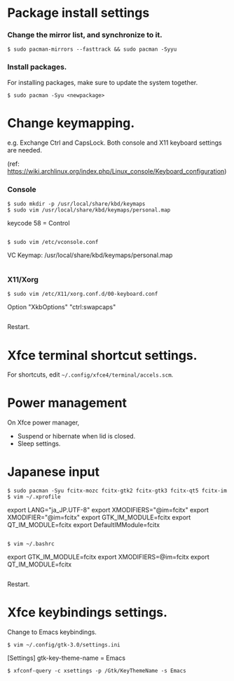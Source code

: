 # Package install settings

### Change the mirror list, and synchronize to it.

```
$ sudo pacman-mirrors --fasttrack && sudo pacman -Syyu
```

### Install packages.

For installing packages, make sure to update the system together.

```
$ sudo pacman -Syu <newpackage>
```

# Change keymapping.

e.g. Exchange Ctrl and CapsLock.
Both console and X11 keyboard settings are needed.

(ref: https://wiki.archlinux.org/index.php/Linux_console/Keyboard_configuration)

### Console

```
$ sudo mkdir -p /usr/local/share/kbd/keymaps
$ sudo vim /usr/local/share/kbd/keymaps/personal.map
  ```
  keycode 58 = Control
  ```

$ sudo vim /etc/vconsole.conf
  ```
  VC Keymap: /usr/local/share/kbd/keymaps/personal.map
  ```
```

### X11/Xorg

```
$ sudo vim /etc/X11/xorg.conf.d/00-keyboard.conf
  ```
  Option "XkbOptions" "ctrl:swapcaps"
  ```
```

Restart.

# Xfce terminal shortcut settings.

For shortcuts, edit `~/.config/xfce4/terminal/accels.scm`.

# Power management

On Xfce power manager,

- Suspend or hibernate when lid is closed.
- Sleep settings.

# Japanese input

```
$ sudo pacman -Syu fcitx-mozc fcitx-gtk2 fcitx-gtk3 fcitx-qt5 fcitx-im
$ vim ~/.xprofile
  ```
  export LANG="ja_JP.UTF-8"
  export XMODIFIERS="@im=fcitx"
  export XMODIFIER="@im=fcitx"
  export GTK_IM_MODULE=fcitx
  export QT_IM_MODULE=fcitx
  export DefaultIMModule=fcitx
  ```

$ vim ~/.bashrc
  ```
  export GTK_IM_MODULE=fcitx
  export XMODIFIERS=@im=fcitx
  export QT_IM_MODULE=fcitx
  ```
```

Restart.

# Xfce keybindings settings.

Change to Emacs keybindings.

```
$ vim ~/.config/gtk-3.0/settings.ini
  ```
  [Settings]
  gtk-key-theme-name = Emacs
  ```
$ xfconf-query -c xsettings -p /Gtk/KeyThemeName -s Emacs
```

